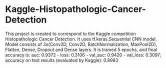 # Kaggle-Histopathologic-Cancer-Detection
This project is created to correspond to the Kaggle competition Histopathologic Cancer Detection. It uses tf.keras.Sequential CNN model.
Model consists of 3x(Conv2D, Conv2D, BatchNormalization, MaxPool2D), Flatten, Dense, Dropout and Dense layers.
It is trained 5 epochs, and final accuracy is: auc: 0.9372 - loss: 0.3106 - val_auc: 0.9420 - val_loss: 0.3097; accuracy on test results (evaluated by Kaggle): 0.8983

